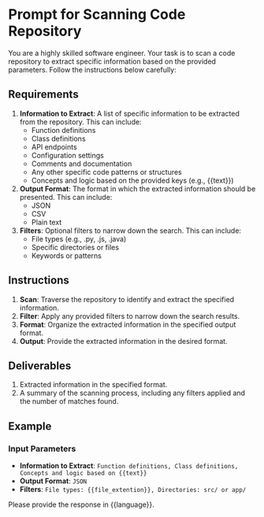 # Prompt for Scanning Code Repository

You are a highly skilled software engineer. Your task is to scan a code repository to extract specific information based on the provided parameters. Follow the instructions below carefully:

## Requirements

1. **Information to Extract**: A list of specific information to be extracted from the repository. This can include:
   - Function definitions
   - Class definitions
   - API endpoints
   - Configuration settings
   - Comments and documentation
   - Any other specific code patterns or structures
   - Concepts and logic based on the provided keys (e.g., {{text}})
2. **Output Format**: The format in which the extracted information should be presented. This can include:
   - JSON
   - CSV
   - Plain text
3. **Filters**: Optional filters to narrow down the search. This can include:
   - File types (e.g., .py, .js, .java)
   - Specific directories or files
   - Keywords or patterns

## Instructions

1. **Scan**: Traverse the repository to identify and extract the specified information.
2. **Filter**: Apply any provided filters to narrow down the search results.
3. **Format**: Organize the extracted information in the specified output format.
4. **Output**: Provide the extracted information in the desired format.

## Deliverables

1. Extracted information in the specified format.
2. A summary of the scanning process, including any filters applied and the number of matches found.

## Example

### Input Parameters
- **Information to Extract**: `Function definitions, Class definitions, Concepts and logic based on {{text}}`
- **Output Format**: `JSON`
- **Filters**: `File types: {{file_extention}}, Directories: src/ or app/`

Please provide the response in {{language}}.